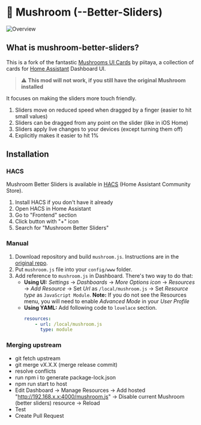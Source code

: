 # 🍄 Mushroom (--Better-Sliders)

<!-- [![hacs][hacs-badge]][hacs-url]
[![release][release-badge]][release-url]
![downloads][downloads-badge]
![build][build-badge]
 -->
[original-repo]: https://github.com/piitaya/lovelace-mushroom

![Overview](https://raw.githubusercontent.com/phischdev/lovelace-mushroom-better-sliders/master/.github/images/readme_image.png)

## What is mushroom-better-sliders?
This is a fork of the fantastic [Mushrooms UI Cards][original-repo] by piitaya, a collection of cards for [Home Assistant][home-assistant] Dashboard UI.

> :warning: **This mod will not work, if you still have the original Mushroom installed**

It focuses on making the sliders more touch friendly.

1. Sliders move on reduced speed when dragged by a finger (easier to hit small values)
2. Sliders can be dragged from any point on the slider (like in iOS Home)
3. Sliders apply live changes to your devices (except turning them off)
2. Explicitly makes it easier to hit 1%

## Installation

### HACS

Mushroom Better Sliders is available in [HACS][hacs] (Home Assistant Community Store).

1. Install HACS if you don't have it already
2. Open HACS in Home Assistant
3. Go to "Frontend" section
4. Click button with "+" icon
5. Search for "Mushroom Better Sliders"

### Manual

1. Download repository and build `mushroom.js`. Instructions are in the [original repo][original-repo].
2. Put `mushroom.js` file into your `config/www` folder.
3. Add reference to `mushroom.js` in Dashboard. There's two way to do that:
    - **Using UI:** _Settings_ → _Dashboards_ → _More Options icon_ → _Resources_ → _Add Resource_ → Set _Url_ as `/local/mushroom.js` → Set _Resource type_ as `JavaScript Module`.
      **Note:** If you do not see the Resources menu, you will need to enable _Advanced Mode_ in your _User Profile_
    - **Using YAML:** Add following code to `lovelace` section.
        ```yaml
        resources:
            - url: /local/mushroom.js
              type: module
        ```

### Merging upstream
- git fetch upstream
- git merge vX.X.X (merge release commit)
- resolve conflicts
- run npm i to generate package-lock.json
- npm run start to host
- Edit Dashboard -> Manage Resources 
-> Add hosted "http://192.168.x.x:4000/mushroom.js"
-> Disable current Mushroom (better sliders) resource
-> Reload
- Test
- Create Pull Request


<!-- Badges -->

[hacs-url]: https://github.com/hacs/integration
[hacs-badge]: https://img.shields.io/badge/hacs-default-orange.svg?style=flat-square
[release-badge]: https://img.shields.io/github/v/release/piitaya/lovelace-mushroom?style=flat-square
[downloads-badge]: https://img.shields.io/github/downloads/piitaya/lovelace-mushroom/total?style=flat-square
[build-badge]: https://img.shields.io/github/actions/workflow/status/piitaya/lovelace-mushroom/build.yml?branch=main&style=flat-square

<!-- References -->

[home-assistant]: https://www.home-assistant.io/
[home-assitant-theme-docs]: https://www.home-assistant.io/integrations/frontend/#defining-themes
[hacs]: https://hacs.xyz
[ui-lovelace-minimalist]: https://ui-lovelace-minimalist.github.io/UI/
[button-card]: https://github.com/custom-cards/button-card
[7ahang]: https://www.behance.net/gallery/88433905/Redesign-Smart-Home
[release-url]: https://github.com/piitaya/lovelace-mushroom/releases
